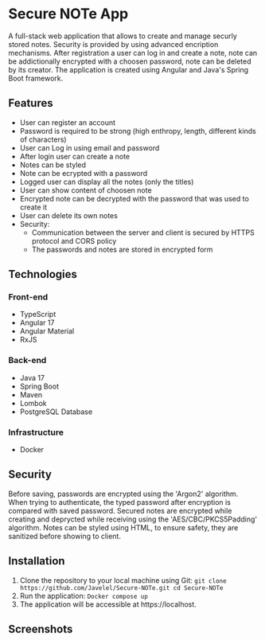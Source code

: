 # Secure NOTe App
A full-stack web application that allows to create and manage securly stored notes. Security is provided by using advanced encription mechanisms.
After registration a user can log in and create a note, note can be addictionally encrypted with a choosen password, note can be deleted by its creator.
The application is created using Angular and Java's Spring Boot framework.

## Features
- User can register an account
- Password is required to be strong (high enthropy, length, different kinds of characters)
- User can Log in using email and password
- After login user can create a note
- Notes can be styled
- Note can be ecrypted with a password
- Logged user can display all the notes (only the titles)
- User can show content of choosen note
- Encrypted note can be decrypted with the password that was used to create it
- User can delete its own notes
- Security:
  - Communication between the server and client is secured by HTTPS protocol and CORS policy
  - The passwords and notes are stored in encrypted form
 
## Technologies
### Front-end
- TypeScript
- Angular 17
- Angular Material
- RxJS
### Back-end
- Java 17
- Spring Boot
- Maven
- Lombok
- PostgreSQL Database
### Infrastructure
- Docker

## Security
Before saving, passwords are encrypted using the 'Argon2' algorithm.
When trying to authenticate, the typed password after encryption is compared with saved password.
Secured notes are encrypted while creating and deprycted while receiving using the 'AES/CBC/PKCS5Padding' algorithm.
Notes can be styled using HTML, to ensure safety, they are sanitized before showing to client.

## Installation
1. Clone the repository to your local machine using Git:
`git clone https://github.com/Javelel/Secure-NOTe.git
cd Secure-NOTe`
2. Run the application:
`Docker compose up`
3. The application will be accessible at https://localhost.

## Screenshots
